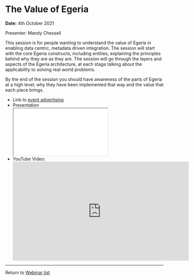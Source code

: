 <!-- SPDX-License-Identifier: CC-BY-4.0 -->
<!-- Copyright Contributors to the ODPi Egeria project 2020. -->

# The Value of Egeria

**Date:** 4th October 2021

Presenter: Mandy Chessell

This session is for people wanting to understand the value of Egeria in enabling data 
centric, metadata driven integration. The session will start with the core Egeria 
constructs, including entities, explaining the principles behind why they are as they are. 
The session will go through the layers and aspects of the Egeria architecture,
at each stage talking about the applicability to solving real world problems. 

By the end of the session you should have awareness of the parts of Egeria at a high level; why
they have been implemented that way and the value that each piece brings.

* Link to [event advertising](https://lfaidata.foundation/blog/2021/09/30/the-value-egeria-brings-to-an-organization/)
* Presentation 
  <div class="video-wrapper">
  <iframe src="./Egeria%20Webinar,%20The%20Value%20of%20Egeria,%204th%20October%202021.pdf"></iframe>
  </div> 
* YouTube Video:
  <div class="video-wrapper">
  <iframe width="560" height="315" src="https://www.youtube.com/embed/yZVYedCNGO0" title="YouTube video player" frameborder="0" allow="accelerometer; autoplay; clipboard-write; encrypted-media; gyroscope; picture-in-picture" allowfullscreen></iframe>
  </div> 
----
Return to [Webinar list](/education/previous-webinars/overview)
